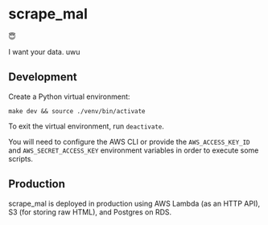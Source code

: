 # scrape_mal

:innocent:

I want your data. uwu

## Development

Create a Python virtual environment:

```
make dev && source ./venv/bin/activate
```

To exit the virtual environment, run `deactivate`.

You will need to configure the AWS CLI or provide the `AWS_ACCESS_KEY_ID` and `AWS_SECRET_ACCESS_KEY` environment variables in order to execute some scripts.

## Production

scrape_mal is deployed in production using AWS Lambda (as an HTTP API), S3 (for storing raw HTML), and Postgres on RDS.
